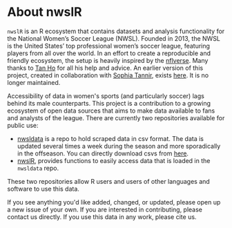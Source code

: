 # About nwslR

`nwslR` is an R ecosystem that contains datasets and analysis functionality for the National Women’s Soccer League (NWSL). Founded in 2013, the NWSL is the United States’ top professional women’s soccer league, featuring players from all over the world. In an effort to create a reproducible and friendly ecosystem, the setup is heavily inspired by the [nflverse](https://github.com/nflverse). Many thanks to [Tan Ho](https://github.com/tanho63) for all his help and advice. An earlier version of this project, created in collaboration with [Sophia Tannir](https://github.com/sophiatannir), exists [here](https://github.com/adror1/nwslR). It is no longer maintained. 


Accessibility of data in women's sports (and particularly soccer) lags behind its male counterparts. This project is a contribution to a growing ecosystem of open data sources that aims to make data available to fans and analysts of the league. There are currently two repositories available for public use: 

- [nwsldata](https://github.com/nwslR/nwsldata) is a repo to hold scraped data in csv format. The data is updated several times a week during the season and more sporadically in the offseason. You can directly download csvs from [here](https://github.com/nwslR/nwsldata/releases). 
- [nwslR](https://github.com/nwslR/nwslR), provides functions to easily access data that is loaded in the `nwsldata` repo. 

These two repositories allow R users and users of other languages and software to use this data. 

If you see anything you'd like added, changed, or updated, please open up a new issue of your own. If you are interested in contributing, please contact us directly. If you use this data in any work, please cite us. 

